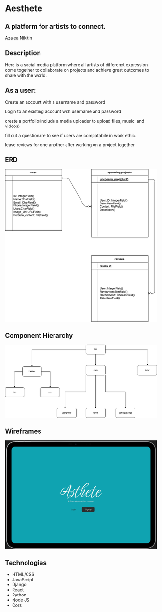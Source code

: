 # Aesthete

## A platform for artists to connect.

Azalea Nikitin 

## Description

Here is a social media platform where all artists of differenct expression come together to collaborate on projects and achieve great outcomes to share with the world.

## As a user:
Create an account with a username and password

Login to an existing account with username and password

create a portfolio(include a media uploader to upload files, music, and videos)

fill out a questionare to see if users are compatabile in work ethic.

leave reviews for one another after working on a project together.

## ERD 
![ERD](Assets/AstheteERD2.drawio.png)
## Component Hierarchy
![component Hierarchy](Assets/Asthete.drawio.png)
## Wireframes
![Wireframe](Assets/Athete_main_page.png)

## Technologies
* HTML/CSS
* JavaScript
* Django
* React
* Python
* Node JS
* Cors
